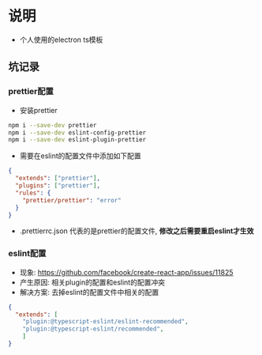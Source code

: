 # 说明

- 个人使用的electron ts模板

## 坑记录

### prettier配置

- 安装prettier

```bash
npm i --save-dev prettier
npm i --save-dev eslint-config-prettier
npm i --save-dev eslint-plugin-prettier
```

- 需要在eslint的配置文件中添加如下配置

```json
{
  "extends": ["prettier"],
  "plugins": ["prettier"],
  "rules": {
    "prettier/prettier": "error"
  }
}
```

- .prettierrc.json 代表的是prettier的配置文件, **修改之后需要重启eslint才生效**

### eslint配置

- 现象: https://github.com/facebook/create-react-app/issues/11825
- 产生原因: 相关plugin的配置和eslint的配置冲突
- 解决方案: 去掉eslint的配置文件中相关的配置

```json
{
  "extends": [
    "plugin:@typescript-eslint/eslint-recommended",
    "plugin:@typescript-eslint/recommended",
    ]
}
```
